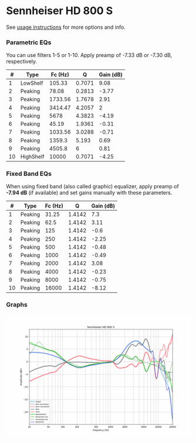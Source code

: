 # Sennheiser HD 800 S
See [usage instructions](https://github.com/jaakkopasanen/AutoEq#usage) for more options and info.

### Parametric EQs
You can use filters 1-5 or 1-10. Apply preamp of -7.33 dB or -7.30 dB, respectively.

|   # | Type      |   Fc (Hz) |      Q |   Gain (dB) |
|-----|-----------|-----------|--------|-------------|
|   1 | LowShelf  |    105.33 | 0.7071 |        9.08 |
|   2 | Peaking   |     78.08 | 0.2813 |       -3.77 |
|   3 | Peaking   |   1733.56 | 1.7678 |        2.91 |
|   4 | Peaking   |   3414.47 | 4.2057 |        2    |
|   5 | Peaking   |   5678    | 4.3823 |       -4.19 |
|   6 | Peaking   |     45.19 | 1.9361 |       -0.31 |
|   7 | Peaking   |   1033.56 | 3.0288 |       -0.71 |
|   8 | Peaking   |   1359.3  | 5.193  |        0.69 |
|   9 | Peaking   |   4505.8  | 6      |        0.81 |
|  10 | HighShelf |  10000    | 0.7071 |       -4.25 |

### Fixed Band EQs
When using fixed band (also called graphic) equalizer, apply preamp of **-7.94 dB** (if available) and set gains manually with these parameters.

|   # | Type    |   Fc (Hz) |      Q |   Gain (dB) |
|-----|---------|-----------|--------|-------------|
|   1 | Peaking |     31.25 | 1.4142 |        7.3  |
|   2 | Peaking |     62.5  | 1.4142 |        3.11 |
|   3 | Peaking |    125    | 1.4142 |       -0.6  |
|   4 | Peaking |    250    | 1.4142 |       -2.25 |
|   5 | Peaking |    500    | 1.4142 |       -0.48 |
|   6 | Peaking |   1000    | 1.4142 |       -0.49 |
|   7 | Peaking |   2000    | 1.4142 |        3.08 |
|   8 | Peaking |   4000    | 1.4142 |       -0.23 |
|   9 | Peaking |   8000    | 1.4142 |       -0.75 |
|  10 | Peaking |  16000    | 1.4142 |       -8.12 |

### Graphs
![](./Sennheiser%20HD%20800%20S.png)
